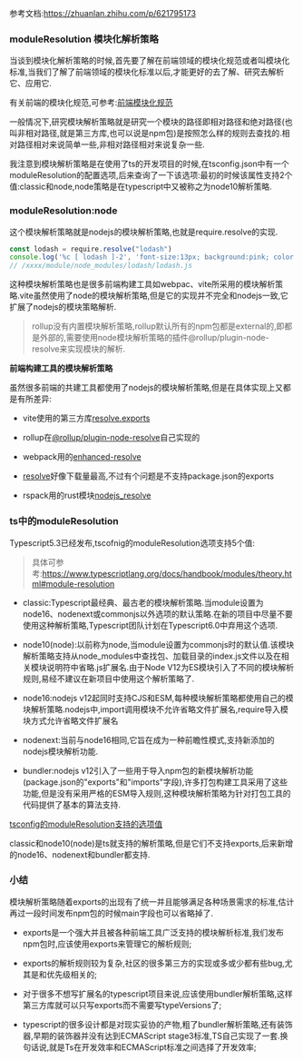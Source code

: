 参考文档:https://zhuanlan.zhihu.com/p/621795173

### moduleResolution 模块化解析策略

当谈到模块化解析策略的时候,首先要了解在前端领域的模块化规范或者叫模块化标准,当我们了解了前端领域的模块化标准以后,才能更好的去了解、研究去解析它、应用它.

有关前端的模块化规范,可参考:[前端模块化规范](./module模块化标准.md)

一般情况下,研究模块解析策略就是研究一个模块的路径即相对路径和绝对路径(也叫非相对路径,就是第三方库,也可以说是npm包)是按照怎么样的规则去查找的.相对路径相对来说简单一些,非相对路径相对来说复杂一些.

我注意到模块解析策略是在使用了ts的开发项目的时候,在tsconfig.json中有一个moduleResolution的配置选项,后来查询了一下该选项:最初的时候该属性支持2个值:classic和node,node策略是在typescript中又被称之为node10解析策略.

### moduleResolution:node

这个模块解析策略就是nodejs的模块解析策略,也就是require.resolve的实现.

```js
const lodash = require.resolve("lodash")
console.log('%c [ lodash ]-2', 'font-size:13px; background:pink; color:#bf2c9f;', lodash)
// /xxxx/module/node_modules/lodash/lodash.js
```

这种模块解析策略也是很多前端构建工具如webpac、vite所采用的模块解析策略.vite虽然使用了node的模块解析策略,但是它的实现并不完全和nodejs一致,它扩展了nodejs的模块策略解析.

> rollup没有内置模块解析策略,rollup默认所有的npm包都是external的,即都是外部的,需要使用node模块解析策略的插件@rollup/plugin-node-resolve来实现模块的解析.

**前端构建工具的模块解析策略**

虽然很多前端的共建工具都使用了nodejs的模块解析策略,但是在具体实现上又都是有所差异:

- vite使用的第三方库[resolve.exports](https://github.com/lukeed/resolve.exports)

- rollup在[@rollup/plugin-node-resolve](https://github.com/rollup/plugins/tree/master/packages/node-resolve)自己实现的

- webpack用的[enhanced-resolve](https://www.npmjs.com/package/enhanced-resolve)

- [resolve](https://www.npmjs.com/package/resolve)好像下载量最高,不过有个问题是不支持package.json的exports

- rspack用的rust模块[nodejs_resolve](https://github.com/web-infra-dev/nodejs_resolver)

### ts中的moduleResolution

Typescript5.3已经发布,tscofnig的moduleResolution选项支持5个值:

> 具体可参考:https://www.typescriptlang.org/docs/handbook/modules/theory.html#module-resolution

- classic:Typescript最经典、最古老的模块解析策略.当module设置为node16、nodenext或commonjs以外选项的默认策略.在新的项目中尽量不要使用这种解析策略,Typescript团队计划在Typescript6.0中弃用这个选项.

- node10(node):以前称为node,当module设置为commonjs时的默认值.该模块解析策略支持从node_modules中查找包、加载目录的index.js文件以及在相关模块说明符中省略.js扩展名.由于Node V12为ES模块引入了不同的模块解析规则,易经不建议在新项目中使用这个解析策略了.

- node16:nodejs v12起同时支持CJS和ESM,每种模块解析策略都使用自己的模块解析策略.nodejs中,import调用模块不允许省略文件扩展名,require导入模块方式允许省略文件扩展名

- nodenext:当前与node16相同,它旨在成为一种前瞻性模式,支持新添加的nodejs模块解析功能.

- bundler:nodejs v12引入了一些用于导入npm包的新模块解析功能(package.json的"exports"和"imports"字段),许多打包构建工具采用了这些功能,但是没有采用严格的ESM导入规则,这种模块解析策略为针对打包工具的代码提供了基本的算法支持.

[tsconfig的moduleResolution支持的选项值](./images/i20.png)

classic和node10(node)是ts就支持的解析策略,但是它们不支持exports,后来新增的node16、nodenext和bundler都支持.

### 小结

模块解析策略随着exports的出现有了统一并且能够满足各种场景需求的标准,估计再过一段时间发布npm包的时候main字段也可以省略掉了.

- exports是一个强大并且被各种前端工具广泛支持的模块解析标准,我们发布npm包时,应该使用exports来管理它的解析规则;

- exports的解析规则较为复杂,社区的很多第三方的实现或多或少都有些bug,尤其是和优先级相关的;

- 对于很多不想写扩展名的typescript项目来说,应该使用bundler解析策略,这样第三方库就可以只写exports而不需要写typeVersions了;

- typescript的很多设计都是对现实妥协的产物,粗了bundler解析策略,还有装饰器,早期的装饰器并没有达到ECMAScript stage3标准,TS自己实现了一套.换句话说,就是Ts在开发效率和ECMAScript标准之间选择了开发效率;